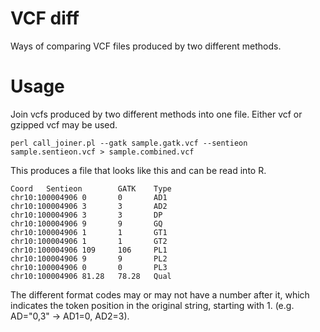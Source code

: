 # VCF diff

Ways of comparing VCF files produced by two different methods.

# Usage


Join vcfs produced by two different methods into one file. Either vcf or gzipped vcf may be used.
```
perl call_joiner.pl --gatk sample.gatk.vcf --sentieon sample.sentieon.vcf > sample.combined.vcf
```

This produces a file that looks like this and can be read into R.

```
Coord   Sentieon        GATK    Type
chr10:100004906 0       0       AD1
chr10:100004906 3       3       AD2
chr10:100004906 3       3       DP
chr10:100004906 9       9       GQ
chr10:100004906 1       1       GT1
chr10:100004906 1       1       GT2
chr10:100004906 109     106     PL1
chr10:100004906 9       9       PL2
chr10:100004906 0       0       PL3
chr10:100004906 81.28   78.28   Qual
```

The different format codes may or may not have a number after it, which indicates the token position in the original string, starting with 1. (e.g. AD="0,3" -> AD1=0, AD2=3).

